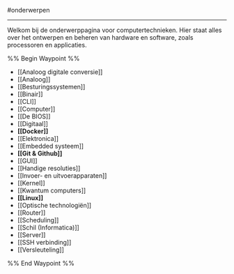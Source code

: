#onderwerpen 

---

Welkom bij de onderwerppagina voor computertechnieken. Hier staat alles over het ontwerpen en beheren van hardware en software, zoals processoren en applicaties.

%% Begin Waypoint %%
- [[Analoog digitale conversie]]
- [[Analoog]]
- [[Besturingssystemen]]
- [[Binair]]
- [[CLI]]
- [[Computer]]
- [[De BIOS]]
- [[Digitaal]]
- **[[Docker]]**
- [[Elektronica]]
- [[Embedded systeem]]
- **[[Git & Github]]**
- [[GUI]]
- [[Handige resoluties]]
- [[Invoer- en uitvoerapparaten]]
- [[Kernel]]
- [[Kwantum computers]]
- **[[Linux]]**
- [[Optische technologiën]]
- [[Router]]
- [[Scheduling]]
- [[Schil (Informatica)]]
- [[Server]]
- [[SSH verbinding]]
- [[Versleuteling]]

%% End Waypoint %%